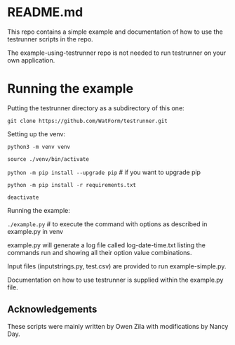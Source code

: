# README.md

This repo contains a simple example and documentation of how to use the testrunner scripts in the repo.

The example-using-testrunner repo is not needed to run testrunner on your own application.

# Running the example

Putting the testrunner directory as a subdirectory of this one:

`git clone https://github.com/WatForm/testrunner.git`

Setting up the venv:

`python3 -m venv venv`

`source ./venv/bin/activate`

`python -m pip install --upgrade pip`  # if you want to upgrade pip

`python -m pip install -r requirements.txt`

`deactivate`

Running the example:

`./example.py`  # to execute the command with options as described in example.py in venv

example.py will generate a log file called log-date-time.txt listing the commands run and showing all their option value combinations.

Input files (inputstrings.py, test.csv) are provided to run example-simple.py.

Documentation on how to use testrunner is supplied within the example.py file.

## Acknowledgements

These scripts were mainly written by Owen Zila with modifications by Nancy Day.
